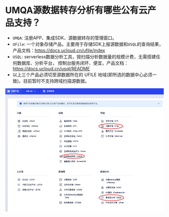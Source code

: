 # UMQA源数据转存分析有哪些公有云产品支持？

* `UMQA`: 注册APP、集成SDK、源数据转存的管理窗口。
* `UFile`: 一个对象存储产品，主要用于存储SDK上报源数据和`USQL`的查询结果，产品文档：https://docs.ucloud.cn/ufile/index
* `USQL`: serverless数据分析工具，按扫描分析数据量的规模计费，无需搭建任何数据库、分析平台， 控制台服务闭环、便宜，产品文档： https://docs.ucloud.cn/usql/README
* 以上三个产品必须切至源数据所在的 UFILE 地域(即所选的数据中心必须一致)。目前暂时不支持跨域扫描源数据。 

![](/images/intro_03.png)